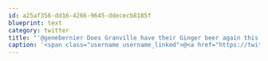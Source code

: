 ```yaml
---
id: a25af356-dd16-4266-9645-ddececb8185f
blueprint: text
category: twitter
title: "'@genebernier Does Granville have their Ginger beer again this year? This is the 1st one I've missed in 5yrs"
caption: '<span class="username username_linked">@<a href="https://twitter.com/genebernier" title="Gene Bernier">genebernier</a></span> Does Granville have their Ginger beer again this year? This is the 1st one I''ve missed in 5yrs'
---
```


